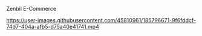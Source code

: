 Zenbil E-Commerce


https://user-images.githubusercontent.com/45810961/185796671-9f6fddcf-74d7-404a-afb5-d75a40e41741.mp4

